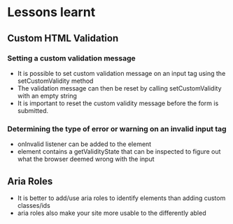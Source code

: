 # Lessons learnt
## Custom HTML Validation
### Setting a custom validation message
- It is possible to set custom validation message on an input tag using the setCustomValidity method
- The validation message can then be reset by calling setCustomValidity with an empty string
- It is important to reset the custom validity message before the form is submitted.
### Determining the type of error or warning on an invalid input tag
- onInvalid listener can be added to the element
- element contains a getValidityState that can be inspected to figure out what the browser deemed wrong with the input

## Aria Roles
- It is better to add/use aria roles to identify elements than adding custom classes/ids
- aria roles also make your site more usable to the differently abled
